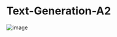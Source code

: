 # Text-Generation-A2
 ![image](https://github.com/Munthitra/Text-Generation-A2/assets/141125180/8efeec50-6bec-4593-85cf-f4721e4ab5c8)

